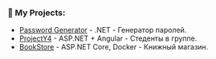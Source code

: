 <div align="center"><img src="https://komarev.com/ghpvc/?username=Blossantrape&style=flat-square&color=blueviolet" alt=""/></div>

### 🧵 My Projects:

- [Password Generator](https://github.com/Blossantrape/PasswordGenerator) - .NET - Генератор паролей.
- [ProjectY4](https://github.com/Blossantrape/ProjectY4) - ASP.NET + Angular - Стеденты в группе.
- [BookStore](https://github.com/Blossantrape/BookStore) - ASP.NET Core, Docker - Книжный магазин.
